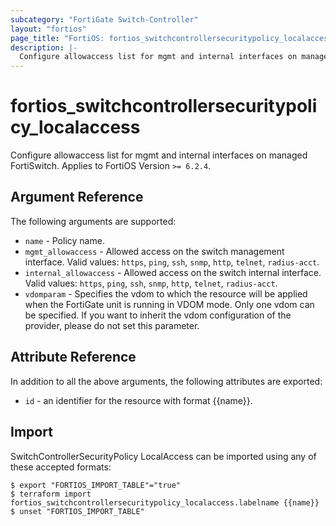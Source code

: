 ```yaml
---
subcategory: "FortiGate Switch-Controller"
layout: "fortios"
page_title: "FortiOS: fortios_switchcontrollersecuritypolicy_localaccess"
description: |-
  Configure allowaccess list for mgmt and internal interfaces on managed FortiSwitch.
---
```


# fortios_switchcontrollersecuritypolicy_localaccess
Configure allowaccess list for mgmt and internal interfaces on managed FortiSwitch. Applies to FortiOS Version `>= 6.2.4`.

## Argument Reference

The following arguments are supported:

* `name` - Policy name.
* `mgmt_allowaccess` - Allowed access on the switch management interface. Valid values: `https`, `ping`, `ssh`, `snmp`, `http`, `telnet`, `radius-acct`.
* `internal_allowaccess` - Allowed access on the switch internal interface. Valid values: `https`, `ping`, `ssh`, `snmp`, `http`, `telnet`, `radius-acct`.
* `vdomparam` - Specifies the vdom to which the resource will be applied when the FortiGate unit is running in VDOM mode. Only one vdom can be specified. If you want to inherit the vdom configuration of the provider, please do not set this parameter.


## Attribute Reference

In addition to all the above arguments, the following attributes are exported:
* `id` - an identifier for the resource with format {{name}}.

## Import

SwitchControllerSecurityPolicy LocalAccess can be imported using any of these accepted formats:
```
$ export "FORTIOS_IMPORT_TABLE"="true"
$ terraform import fortios_switchcontrollersecuritypolicy_localaccess.labelname {{name}}
$ unset "FORTIOS_IMPORT_TABLE"
```
